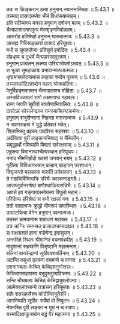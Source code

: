 

  
ततः स किङ्करान् हत्वा हनुमान् स्थानमास्थितः ॥ 5.43.1 ॥   
तस्मात् प्रासादमप्येव भीमं विध्वंसयाम्यहम्।  
इति सञ्चिन्त्य मनसा हनुमान् दर्शयन् बलम् ॥ 5.43.2 ॥   
चैत्यप्रासादमाप्लुत्य मेरुशृङ्गमिवोन्नतम्।  
आरुरोह हरिश्रेष्ठो हनुमान् मारुतात्मजः ॥ 5.43.3 ॥   
आरुह्य गिरिसङ्काशं प्रासादं हरियूथपः।  
बभौ स सुमहातेजाः प्रतिसूर्य इवोदितः ॥ 5.43.4 ॥   
संप्रधृष्य च दुर्धर्षं चैत्यप्रासादमुत्तमम्।  
हनुमान् प्रज्वलन् लक्ष्म्या पारियात्रोपमोऽभवत् ॥ 5.43.5 ॥   
स भूत्वा सुमहाकायः प्रभावान्मारुतात्मजः।  
धृष्टमास्फोटयामास लङ्कां शब्देन पूरयन् ॥ 5.43.6 ॥   
तस्यास्फोटितशब्देन महता श्रोत्रघातिना।  
पेतुर्विहङ्गमास्तत्र चैत्यपालाश्च मोहिताः ॥ 5.43.7 ॥   
अस्त्रविज्जयतां रामो लक्ष्मणश्च महाबलः।  
राजा जयति सुग्रीवो राघवेणाभिपालितः ॥ 5.43.8 ॥   
दासोऽहं कोसलेन्द्रस्य रामस्याक्लिष्टकर्मणः।  
हनुमान् शत्रुसैन्यानां निहन्ता मारुतात्मजः ॥ 5.43.9 ॥   
न रावणसहस्रं मे युद्धे प्रतिबलं भवेत्।  
शिलाभिस्तु प्रहरतः पादपैश्च सहस्रशः ॥ 5.43.10 ॥   
अर्दयित्वा पुरीं लङ्कामभिवाद्य च मैथिलीम्।  
समृद्धार्थो गमिष्यामि मिषतां सर्वरक्षसाम् ॥ 5.43.11 ॥   
एमुक्त्वा विमानस्थश्चैत्यस्थान् हरियूथपः।  
ननाद भीमनिर्ह्रादो रक्षसां जनयन् भयम् ॥ 5.43.12 ॥   
गृहीत्वा विविधानस्त्रान् प्रासान् खड्गान् परश्वधान्।  
विसृजन्तो महाकाया मारुतिं प्रर्यवारयन् ॥ 5.43.13 ॥   
ते गदाभिर्विचित्राभिः परिघैः काञ्चनाङ्गदैः।  
आजघ्नुर्वानरश्रेष्ठं बाणैश्चादित्यसन्निभैः ॥ 5.43.14 ॥   
आवर्त इव गङ्गायास्तोयस्य विपुलो महान्।  
परिक्षिप्य हरिश्रेष्ठं स बभौ रक्षसां गणः ॥ 5.43.15 ॥   
ततो वातात्मजः क्रुद्धो भीमरूपं समास्थितः ॥ 5.43.16 ॥   
उत्पाटयित्वा वेगेन हनुमान् पवनात्मजः।  
ततस्तं भ्रामयामास शताधारं महाबलः ॥ 5.43.17 ॥   
तत्र चाग्निः समभवत् प्रासादश्चाप्यदह्यत ॥ 5.43.18 ॥   
स राक्षसशतं हत्वा वज्रेणेन्द्र इवासुरान्।  
अन्तरिक्षे स्थितः श्रीमानिदं वचनमब्रवीत् ॥ 5.43.19 ॥   
मादृशानां सहस्राणि विसृष्टानि महात्मनाम्।  
बलिनां वानरेन्द्राणां सुग्रीववशवर्तिनाम् ॥ 5.43.20 ॥   
अटन्ति वसुधां कृत्स्नां वयमन्ये च वानराः ॥ 5.43.21 ॥   
दशनागबलाः केचित् केचिद्दशगुणोत्तराः।  
केचिन्नागसहस्रस्य बभूवुस्तुल्यविक्रमाः ॥ 5.43.22 ॥   
सन्ति चौघबलाः केचित् केचिद्वायुबलोपमाः।  
अप्रमेयबलाश्चान्ये तत्रासन् हरियूथपाः ॥ 5.43.23 ॥   
शतैः शतसहस्रैश्च कोटीभिरयुतैरपि।  
आगमिष्यति सुग्रीवः सर्वेषां वो निषूदनः ॥ 5.43.24 ॥   
नेयमस्ति पुरी लङ्का न यूयं न च रावणः।  
यस्मादिक्ष्वाकुनाथेन बद्धं वैरं महात्मना ॥ 5.43.25 ॥   
